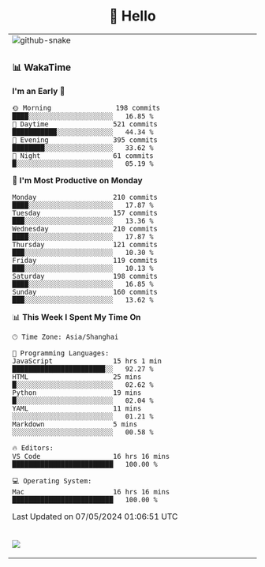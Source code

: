 <div align="center">

# 🙋 Hello

<table>

  <tr>
  <td>
    <img
  alt="github-snake"
  src="profile-snake-contrib/github-user-contribution.svg"
/>
  </td>
</tr>

<tr><td>

### 📊 WakaTime

<!--START_SECTION:waka-->
**I'm an Early 🐤** 

```text
🌞 Morning                198 commits         ████░░░░░░░░░░░░░░░░░░░░░   16.85 % 
🌆 Daytime                521 commits         ███████████░░░░░░░░░░░░░░   44.34 % 
🌃 Evening                395 commits         ████████░░░░░░░░░░░░░░░░░   33.62 % 
🌙 Night                  61 commits          █░░░░░░░░░░░░░░░░░░░░░░░░   05.19 % 
```
📅 **I'm Most Productive on Monday** 

```text
Monday                   210 commits         ████░░░░░░░░░░░░░░░░░░░░░   17.87 % 
Tuesday                  157 commits         ███░░░░░░░░░░░░░░░░░░░░░░   13.36 % 
Wednesday                210 commits         ████░░░░░░░░░░░░░░░░░░░░░   17.87 % 
Thursday                 121 commits         ███░░░░░░░░░░░░░░░░░░░░░░   10.30 % 
Friday                   119 commits         ███░░░░░░░░░░░░░░░░░░░░░░   10.13 % 
Saturday                 198 commits         ████░░░░░░░░░░░░░░░░░░░░░   16.85 % 
Sunday                   160 commits         ███░░░░░░░░░░░░░░░░░░░░░░   13.62 % 
```


📊 **This Week I Spent My Time On** 

```text
🕑︎ Time Zone: Asia/Shanghai

💬 Programming Languages: 
JavaScript               15 hrs 1 min        ███████████████████████░░   92.27 % 
HTML                     25 mins             █░░░░░░░░░░░░░░░░░░░░░░░░   02.62 % 
Python                   19 mins             █░░░░░░░░░░░░░░░░░░░░░░░░   02.04 % 
YAML                     11 mins             ░░░░░░░░░░░░░░░░░░░░░░░░░   01.21 % 
Markdown                 5 mins              ░░░░░░░░░░░░░░░░░░░░░░░░░   00.58 % 

🔥 Editors: 
VS Code                  16 hrs 16 mins      █████████████████████████   100.00 % 

💻 Operating System: 
Mac                      16 hrs 16 mins      █████████████████████████   100.00 % 
```


 Last Updated on 07/05/2024 01:06:51 UTC
<!--END_SECTION:waka-->

</td></tr>
<td>
  <!-- programming tool icon 编程工具图标 -->

<img src="https://skillicons.dev/icons?i=sass,ts,jest,express,nuxt,firebase,gatsby,js,vue,react,redux,docker,discord,mongodb,stackoverflow,idea,git,vscode,github,gitlab,figma,vite,svg,next,gulp,webpack,bootstrap,jquery,swift,prisma" /><br>

  </td>
</table>
